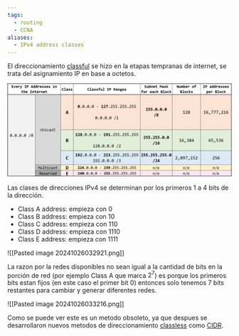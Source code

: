 ```yaml
---
tags:
  - routing
  - CCNA
aliases:
  - IPv4 address classes
---
```


El direccionamiento [classful]() se hizo en la etapas tempranas de internet, se trata del asignamiento IP en base a octetos.

![](_anexos_/ip-address-classes-1024x424.png)

Las clases de direcciones IPv4 se determinan por los primeros 1 a 4 bits de la dirección.
- Class A address: empieza con $0$
- Class B address: empieza con $10$
- Class C address: empieza con $110$
- Class D address: empieza con $1110$
- Class E address: empieza con $1111$

![[Pasted image 20241026032921.png]]

La razon por la redes disponibles no sean igual a la cantidad de bits en la porción de red (por ejemplo Class A que marca $2^7$) es porque los primeros bits estan fijos (en este caso el primer bit $0$) entonces solo tenemos 7 bits restantes para cambiar y generar diferentes redes. 

![[Pasted image 20241026033216.png]]



Como se puede ver este es un metodo obsoleto, ya que despues se desarrollaron nuevos metodos  de direccionamiento [classless](classless.md) como [CIDR](CIDR.md).  
